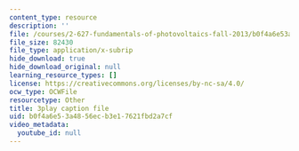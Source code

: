 ```yaml
---
content_type: resource
description: ''
file: /courses/2-627-fundamentals-of-photovoltaics-fall-2013/b0f4a6e53a4856ecb3e17621fbd2a7cf_FLbfYpkSZ84.vtt
file_size: 82430
file_type: application/x-subrip
hide_download: true
hide_download_original: null
learning_resource_types: []
license: https://creativecommons.org/licenses/by-nc-sa/4.0/
ocw_type: OCWFile
resourcetype: Other
title: 3play caption file
uid: b0f4a6e5-3a48-56ec-b3e1-7621fbd2a7cf
video_metadata:
  youtube_id: null
---
```

